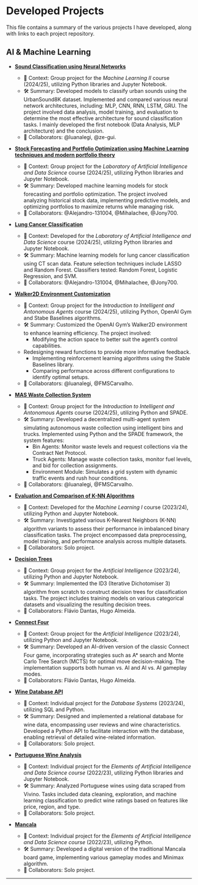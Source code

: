 # Developed Projects

This file contains a summary of the various projects I have developed, along with links to each project repository.

## AI & Machine Learning

- **[Sound Classification using Neural Networks](https://github.com/pazzolini/urbansound8k)**
  - 📖 Context: Group project for the _Machine Learning II_ course (2024/25), utilizing Python libraries and Jupyter Notebook.
  -  🛠 Summary: Developed models to classify urban sounds using the UrbanSound8K dataset. Implemented and compared various neural network architectures, including: MLP, CNN, RNN, LSTM, GRU. The project involved data analysis, model training, and evaluation to determine the most effective architecture for sound classification tasks. I mainly developed the first notebook (Data Analysis, MLP architecture) and the conclusion.
  - 👥 Collaborators: @luanalegi, @ze-gui.

- **[Stock Forecasting and Portfolio Optimization using Machine Learning techniques and modern portfolio theory](https://github.com/pazzolini/stock-forecasting)**
  - 📖 Context: Group project for the _Laboratory of Artificial Intelligence and Data Science_ course (2024/25), utilizing Python libraries and Jupyter Notebook.
  -  🛠 Summary: Developed machine learning models for stock forecasting and portfolio optimization. The project involved analyzing historical stock data, implementing predictive models, and optimizing portfolios to maximize returns while managing risk.
  - 👥 Collaborators: @Alejandro-131004, @Mihalachee, @Jony700.

- **[Lung Cancer Classification](https://github.com/pazzolini/lung-cancer-classification)**
  - 📖 Context: Developed for the _Laboratory of Artificial Intelligence and Data Science_ course (2024/25), utilizing Python libraries and Jupyter Notebook.
  - 🛠 Summary: Machine learning models for lung cancer classification using CT scan data. Feature selection techniques include LASSO and Random Forest. Classifiers tested: Random Forest, Logistic Regression, and SVM.
  - 👥 Collaborators: @Alejandro-131004, @Mihalachee, @Jony700.
 
- **[Walker2D Environment Customization](https://github.com/pazzolini/walker-2D)**
  - 📖 Context: Group project for the _Introduction to Intelligent and Antonomous Agents_ course (2024/25), utilizing Python, OpenAI Gym and Stabe Baselines algorithms.
  -  🛠 Summary: Customized the OpenAI Gym’s Walker2D environment to enhance learning efficiency. The project involved:
	  - Modifying the action space to better suit the agent’s control capabilities.
    - Redesigning reward functions to provide more informative feedback.
	  - Implementing reinforcement learning algorithms using the Stable Baselines library.
	  - Comparing performance across different configurations to identify optimal setups.
  - 👥 Collaborators: @luanalegi, @FMSCarvalho.

- **[MAS Waste Collection System](https://github.com/pazzolini/mas-waste-collection)**
  - 📖 Context: Group project for the _Introduction to Intelligent and Antonomous Agents_ course (2024/25), utilizing Python and SPADE.
  -  🛠 Summary: Developed a decentralized multi-agent system simulating autonomous waste collection using intelligent bins and trucks. Implemented using Python and the SPADE framework, the system features:
	  - Bin Agents: Monitor waste levels and request collections via the Contract Net Protocol.
	  - Truck Agents: Manage waste collection tasks, monitor fuel levels, and bid for collection assignments.
	  - Environment Module: Simulates a grid system with dynamic traffic events and rush hour conditions.
  - 👥 Collaborators: @luanalegi, @FMSCarvalho.

- **[Evaluation and Comparison of K-NN Algorithms](https://github.com/pazzolini/k-nn-algorithms)**
  - 📖 Context: Developed for the _Machine Learning I_ course (2023/24), utilizing Python and Jupyter Notebook.
  - 🛠 Summary: Investigated various K-Nearest Neighbors (K-NN) algorithm variants to assess their performance in imbalanced binary classification tasks. The project encompassed data preprocessing, model training, and performance analysis across multiple datasets.
  - 👥 Collaborators: Solo project.

- **[Decision Trees](https://github.com/pazzolini/decision-trees)**
  - 📖 Context: Group project for the _Artificial Intelligence_ (2023/24), utilizing Python and Jupyter Notebook.
  - 🛠 Summary: Implemented the ID3 (Iterative Dichotomiser 3) algorithm from scratch to construct decision trees for classification tasks. The project includes training models on various categorical datasets and visualizing the resulting decision trees.
  - 👥 Collaborators: Flávio Dantas, Hugo Almeida.

- **[Connect Four](https://github.com/pazzolini/decision-trees)**
  - 📖 Context: Group project for the _Artificial Intelligence_ (2023/24), utilizing Python and Jupyter Notebook.
  - 🛠 Summary: Developed an AI-driven version of the classic Connect Four game, incorporating strategies such as A* search and Monte Carlo Tree Search (MCTS) for optimal move decision-making. The implementation supports both human vs. AI and AI vs. AI gameplay modes.
  - 👥 Collaborators: Flávio Dantas, Hugo Almeida.
    
- **[Wine Database API](https://github.com/pazzolini/wine-db)**
  - 📖 Context: Individual project for the _Database Systems_ (2023/24), utilizing SQL and Python.
  - 🛠 Summary: Designed and implemented a relational database for wine data, encompassing user reviews and wine characteristics. Developed a Python API to facilitate interaction with the database, enabling retrieval of detailed wine-related information.
  - 👥 Collaborators: Solo project.  

- **[Portuguese Wine Analysis](https://github.com/pazzolini/portuguese-wine-vivino)**
  - 📖 Context: Individual project for the _Elements of Artificial Intelligence and Data Science course_ (2022/23), utilizing Python libraries and Jupyter Notebook.
  - 🛠 Summary: Analyzed Portuguese wines using data scraped from Vivino. Tasks included data cleaning, exploration, and machine learning classification to predict wine ratings based on features like price, region, and type.
  - 👥 Collaborators: Solo project.

- **[Mancala](https://github.com/pazzolini/mancala)**
  - 📖 Context: Individual project for the _Elements of Artificial Intelligence and Data Science course_ (2022/23), utilizing Python.
  - 🛠 Summary: Developed a digital version of the traditional Mancala board game, implementing various gameplay modes and Minimax algorithm.
  - 👥 Collaborators: Solo project.
    
---

